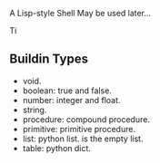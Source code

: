 A Lisp-style Shell
May be used later...

Ti

Buildin Types
--------------
* void.
* boolean: true and false.
* number: integer and float.
* string.
* procedure: compound procedure.
* primitive: primitive procedure.
* list: python list. <nil> is the empty list.
* table: python dict.
